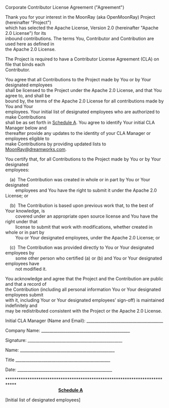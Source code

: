 Corporate Contributor License Agreement ("Agreement")  

Thank you for your interest in the MoonRay (aka OpenMoonRay) Project (hereinafter "Project")  
which has selected the Apache License, Version 2.0 (hereinafter "Apache 2.0 License") for its  
inbound contributions. The terms You, Contributor and Contribution are used here as defined in  
the Apache 2.0 License.  

The Project is required to have a Contributor License Agreement (CLA) on file that binds each  
Contributor.  

You agree that all Contributions to the Project made by You or by Your designated employees  
shall be licensed to the Project under the Apache 2.0 License, and that You agree to, and shall be  
bound by, the terms of the Apache 2.0 License for all contributions made by You and Your  
employees. Your initial list of designated employees who are authorized to make Contributions  
shall be as set forth in <ins>Schedule A</ins>. You agree to identify Your initial CLA Manager below and  
thereafter provide any updates to the identity of your CLA Manager or employees eligible to  
make Contributions by providing updated lists to MoonRay@dreamworks.com.  

You certify that, for all Contributions to the Project made by You or by Your designated  
employees:  

&emsp;(a)&ensp;The Contribution was created in whole or in part by You or Your designated  
&emsp;&emsp; employees and You have the right to submit it under the Apache 2.0 License; or  

&emsp;(b)&ensp;The Contribution is based upon previous work that, to the best of Your knowledge, is  
&emsp;&emsp; covered under an appropriate open source license and You have the right under that  
&emsp;&emsp; license to submit that work with modifications, whether created in whole or in part by  
&emsp;&emsp; You or Your designated employees, under the Apache 2.0 License; or  

&emsp;(c)&ensp;The Contribution was provided directly to You or Your designated employees by  
&emsp;&emsp; some other person who certified (a) or (b) and You or Your designated employees have  
&emsp;&emsp; not modified it.  

You acknowledge and agree that the Project and the Contribution are public and that a record of  
the Contribution (including all personal information You or Your designated employees submit  
with it, including Your or Your designated employees’ sign-off) is maintained indefinitely and  
may be redistributed consistent with the Project or the Apache 2.0 License.  

Initial CLA Manager (Name and Email): ______________________________________  

Company Name: ____________________________________________  

Signature: _______________________________________________  

Name: _______________________________________________  

Title _______________________________________________  

Date: _______________________________________________  


\****************************************************************************  
&emsp;&emsp;&emsp;&emsp;&emsp;&emsp;&emsp;&emsp;&emsp;&emsp;&emsp;&emsp;<ins>**Schedule A**</ins>  


\[Initial list of designated employees\]
